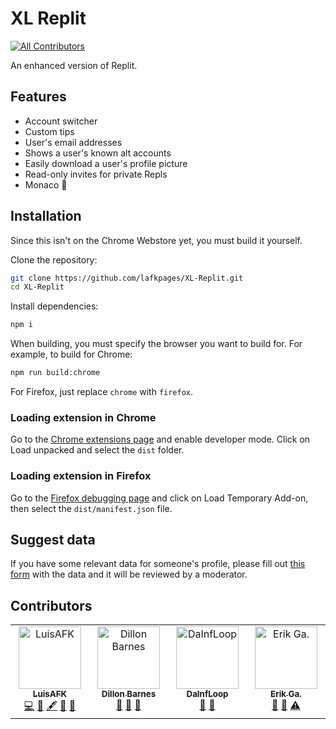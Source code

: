 # XL Replit

<!-- ALL-CONTRIBUTORS-BADGE:START - Do not remove or modify this section -->

[![All Contributors](https://img.shields.io/badge/all_contributors-4-orange.svg?style=flat-square)](#contributors-)

<!-- ALL-CONTRIBUTORS-BADGE:END -->

An enhanced version of Replit.

## Features

- Account switcher
- Custom tips
- User's email addresses
- Shows a user's known alt accounts
- Easily download a user's profile picture
- Read-only invites for private Repls
- Monaco :eyes:

## Installation

Since this isn't on the Chrome Webstore yet, you must build it yourself.

Clone the repository:

```sh
git clone https://github.com/lafkpages/XL-Replit.git
cd XL-Replit
```

Install dependencies:

```sh
npm i
```

When building, you must specify the browser you want to build for. For example, to build for Chrome:

```sh
npm run build:chrome
```

For Firefox, just replace `chrome` with `firefox`.

### Loading extension in Chrome

Go to the [Chrome extensions page](chrome://extensions) and enable developer mode.
Click on Load unpacked and select the `dist` folder.

### Loading extension in Firefox

Go to the [Firefox debugging page](about:debugging#/runtime/this-firefox) and click on Load Temporary Add-on, then select the `dist/manifest.json` file.

## Suggest data

If you have some relevant data for someone's profile, please fill out [this form](https://xl-replit.lafkpages.tech/suggestData) with the data and it will be reviewed by a moderator.

## Contributors

<!-- ALL-CONTRIBUTORS-LIST:START - Do not remove or modify this section -->
<!-- prettier-ignore-start -->
<!-- markdownlint-disable -->
<table>
  <tbody>
    <tr>
      <td align="center" valign="top" width="14.28%"><a href="https://luisafk.repl.co"><img src="https://avatars.githubusercontent.com/u/62298468?v=4?s=100" width="100px;" alt="LuisAFK"/><br /><sub><b>LuisAFK</b></sub></a><br /><a href="https://github.com/lafkpages/XL-Replit/commits?author=lafkpages" title="Code">💻</a> <a href="#data-lafkpages" title="Data">🔣</a> <a href="#content-lafkpages" title="Content">🖋</a> <a href="#ideas-lafkpages" title="Ideas, Planning, & Feedback">🤔</a> <a href="#maintenance-lafkpages" title="Maintenance">🚧</a></td>
      <td align="center" valign="top" width="14.28%"><a href="https://dillonb07.is-a.dev"><img src="https://avatars.githubusercontent.com/u/83948303?v=4?s=100" width="100px;" alt="Dillon Barnes"/><br /><sub><b>Dillon Barnes</b></sub></a><br /><a href="#data-DillonB07" title="Data">🔣</a> <a href="#ideas-DillonB07" title="Ideas, Planning, & Feedback">🤔</a> <a href="#userTesting-DillonB07" title="User Testing">📓</a></td>
      <td align="center" valign="top" width="14.28%"><a href="https://github.com/DaInfLoop"><img src="https://avatars.githubusercontent.com/u/92693892?v=4?s=100" width="100px;" alt="DaInfLoop"/><br /><sub><b>DaInfLoop</b></sub></a><br /><a href="#data-DaInfLoop" title="Data">🔣</a> <a href="#ideas-DaInfLoop" title="Ideas, Planning, & Feedback">🤔</a></td>
      <td align="center" valign="top" width="14.28%"><a href="https://eriko.dev"><img src="https://avatars.githubusercontent.com/u/54033728?v=4?s=100" width="100px;" alt="Erik Ga."/><br /><sub><b>Erik Ga.</b></sub></a><br /><a href="#ideas-ErikoXDev" title="Ideas, Planning, & Feedback">🤔</a> <a href="#data-ErikoXDev" title="Data">🔣</a> <a href="https://github.com/lafkpages/XL-Replit/commits?author=ErikoXDev" title="Tests">⚠️</a></td>
    </tr>
  </tbody>
</table>

<!-- markdownlint-restore -->
<!-- prettier-ignore-end -->

<!-- ALL-CONTRIBUTORS-LIST:END -->
